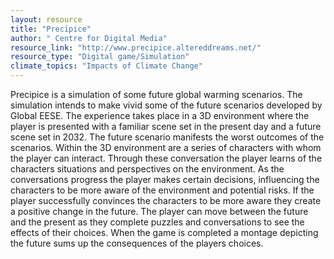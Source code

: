 ```yaml
---
layout: resource
title: "Precipice"
author: " Centre for Digital Media"
resource_link: "http://www.precipice.altereddreams.net/"
resource_type: "Digital game/Simulation"
climate_topics: "Impacts of Climate Change"
---
```


Precipice is a simulation of some future global warming scenarios. The simulation intends to make vivid some of the future scenarios developed by Global EESE. The experience takes place in a 3D environment where the player is presented with a familiar scene set in the present day and a future scene set in 2032.
The future scenario manifests the worst outcomes of the scenarios.  Within the 3D environment are a series of characters with whom the player can interact. Through these conversation the player learns of the characters situations and perspectives on the environment. As the conversations progress the player makes certain decisions, influencing the characters to be more aware of the environment and potential risks.  If the player successfully convinces the characters to be more aware they create a positive change in the future. The player can move between the future and the present as they complete puzzles and conversations to see the effects of their choices. When the game is completed a montage depicting the future sums up the consequences of the players choices.
